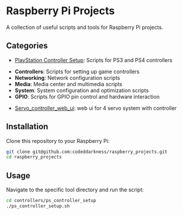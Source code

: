 # Raspberry Pi Projects

A collection of useful scripts and tools for Raspberry Pi projects.

## Categories
* [PlayStation Controller Setup](controllers/ps_controller_setup/README.md): Scripts for PS3 and PS4 controllers

- **Controllers**: Scripts for setting up game controllers
- **Networking**: Network configuration scripts
- **Media**: Media center and multimedia scripts
- **System**: System configuration and optimization scripts
- **GPIO**: Scripts for GPIO pin control and hardware interaction
* [Servo_controller_web_ui](gpio/servo_controller_web_ui/README.md): web ui for 4 servo system with controller

## Installation

Clone this repository to your Raspberry Pi:
```bash
git clone git@github.com:codeddarkness/raspberry_projects.git
cd raspberry_projects
```

## Usage

Navigate to the specific tool directory and run the script:
```bash
cd controllers/ps_controller_setup
./ps_controller_setup.sh
```
